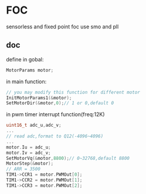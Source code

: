 # FOC

sensorless and fixed point foc use smo and pll

## doc
define in gobal:
```c
MotorParams motor;
```

in main function:
```c
// you may modify this function for different motor
InitMotorParams1(&motor);
SetMotorDir(&motor,0);// 1 or 0,default 0
```

in pwm timer interrupt function(freq:12K)
```c
uint16_t adc_u,adc_v;
...
// read adc,format to Q12(-4096~4096)
...
motor.Iu = adc_u;
motor.Iv = adc_v;
SetMotorVq(&motor,8800);// 0~32768,default 8800
MotorStep(&motor);
// ARR = 3500
TIM1->CCR1 = motor.PWMOut[0];
TIM1->CCR2 = motor.PWMOut[1];
TIM1->CCR3 = motor.PWMOut[2];
```
